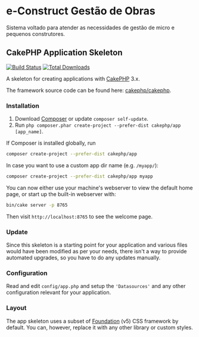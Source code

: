 # e-Construct Gestão de Obras

Sistema voltado para atender as necessidades de gestão de micro e pequenos construtores.

## CakePHP Application Skeleton

[![Build Status](https://img.shields.io/travis/cakephp/app/master.svg?style=flat-square)](https://travis-ci.org/cakephp/app)
[![Total Downloads](https://img.shields.io/packagist/dt/cakephp/app.svg?style=flat-square)](https://packagist.org/packages/cakephp/app)

A skeleton for creating applications with [CakePHP](https://cakephp.org) 3.x.

The framework source code can be found here: [cakephp/cakephp](https://github.com/cakephp/cakephp).

### Installation

1. Download [Composer](https://getcomposer.org/doc/00-intro.md) or update `composer self-update`.
2. Run `php composer.phar create-project --prefer-dist cakephp/app [app_name]`.

If Composer is installed globally, run

```bash
composer create-project --prefer-dist cakephp/app
```

In case you want to use a custom app dir name (e.g. `/myapp/`):

```bash
composer create-project --prefer-dist cakephp/app myapp
```

You can now either use your machine's webserver to view the default home page, or start
up the built-in webserver with:

```bash
bin/cake server -p 8765
```

Then visit `http://localhost:8765` to see the welcome page.

### Update

Since this skeleton is a starting point for your application and various files
would have been modified as per your needs, there isn't a way to provide
automated upgrades, so you have to do any updates manually.

### Configuration

Read and edit `config/app.php` and setup the `'Datasources'` and any other
configuration relevant for your application.

### Layout

The app skeleton uses a subset of [Foundation](http://foundation.zurb.com/) (v5) CSS
framework by default. You can, however, replace it with any other library or
custom styles.
